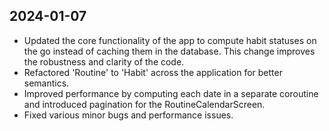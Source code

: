 ## 2024-01-07

- Updated the core functionality of the app to compute habit statuses on the go instead of caching them in the database. This change improves the robustness and clarity of the code.
- Refactored 'Routine' to 'Habit' across the application for better semantics.
- Improved performance by computing each date in a separate coroutine and introduced pagination for the RoutineCalendarScreen.
- Fixed various minor bugs and performance issues.